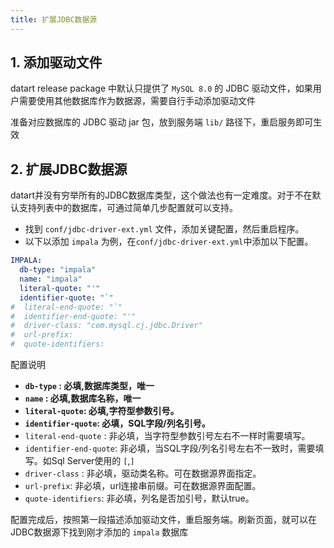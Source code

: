 ```yaml
---
title: 扩展JDBC数据源
---
```


## 1. 添加驱动文件

datart release package 中默认只提供了 `MySQL 8.0` 的 JDBC 驱动文件，如果用户需要使用其他数据库作为数据源，需要自行手动添加驱动文件

准备对应数据库的 JDBC 驱动 jar 包，放到服务端 `lib/` 路径下，重启服务即可生效

## 2. 扩展JDBC数据源

datart并没有穷举所有的JDBC数据库类型，这个做法也有一定难度。对于不在默认支持列表中的数据库，可通过简单几步配置就可以支持。

+ 找到 `conf/jdbc-driver-ext.yml` 文件，添加关键配置，然后重启程序。
+ 以下以添加 `impala` 为例，在`conf/jdbc-driver-ext.yml`中添加以下配置。

```yaml
IMPALA:
  db-type: "impala"
  name: "impala"
  literal-quote: "'"
  identifier-quote: "`"
#  literal-end-quote: "`"
#  identifier-end-quote: "'"
#  driver-class: "com.mysql.cj.jdbc.Driver" 
#  url-prefix:
#  quote-identifiers: 
```

配置说明

- **`db-type` : 必填,数据库类型，唯一**
- **`name` : 必填,数据库名称，唯一**
- **`literal-quote`: 必填,字符型参数引号。**
- **`identifier-quote`: 必填，SQL字段/列名引号。**
- `literal-end-quote` : 非必填，当字符型参数引号左右不一样时需要填写。
- `identifier-end-quote`: 非必填，当SQL字段/列名引号左右不一致时，需要填写。如Sql Server使用的 `[`,`]`
- `driver-class` : 非必填，驱动类名称。可在数据源界面指定。
- `url-prefix`: 非必填，url连接串前缀。可在数据源界面配置。
- `quote-identifiers`: 非必填，列名是否加引号，默认true。

配置完成后，按照第一段描述添加驱动文件，重启服务端。刷新页面，就可以在JDBC数据源下找到刚才添加的 `impala` 数据库
